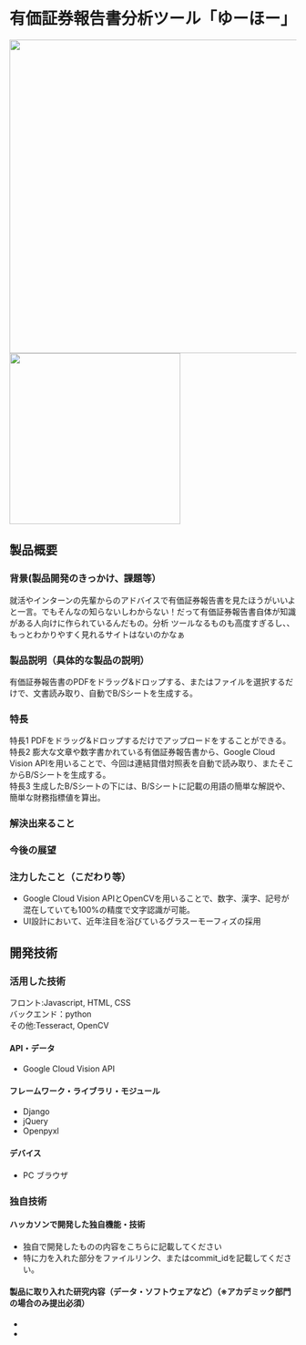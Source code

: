 # 有価証券報告書分析ツール「ゆーほー」

<img src="https://jphacks.com/wp-content/uploads/2021/07/JPHACKS2021_ogp.jpg" width="550px"><img src="https://user-images.githubusercontent.com/82380312/139517093-e371b4e3-8041-45d7-a206-e6646e9305f8.png" width="300px">

## 製品概要

### 背景(製品開発のきっかけ、課題等）
就活やインターンの先輩からのアドバイスで有価証券報告書を見たほうがいいよと一言。でもそんなの知らないしわからない！だって有価証券報告書自体が知識がある人向けに作られているんだもの。分析
ツールなるものも高度すぎるし、、もっとわかりやすく見れるサイトはないのかなぁ

### 製品説明（具体的な製品の説明）
有価証券報告書のPDFをドラッグ&ドロップする、またはファイルを選択するだけで、文書読み取り、自動でB/Sシートを生成する。
### 特長
特長1 PDFをドラッグ&ドロップするだけでアップロードをすることができる。
特長2 膨大な文章や数字書かれている有価証券報告書から、Google Cloud Vision APIを用いることで、今回は連結貸借対照表を自動で読み取り、またそこからB/Sシートを生成する。<br>
特長3 生成したB/Sシートの下には、B/Sシートに記載の用語の簡単な解説や、簡単な財務指標値を算出。

### 解決出来ること
### 今後の展望
### 注力したこと（こだわり等）
* Google Cloud Vision APIとOpenCVを用いることで、数字、漢字、記号が混在していても100%の精度で文字認識が可能。
* UI設計において、近年注目を浴びているグラスーモーフィズの採用

## 開発技術
### 活用した技術
フロント:Javascript, HTML, CSS<br>
バックエンド：python<br>
その他:Tesseract, OpenCV<br>
#### API・データ
* Google Cloud Vision API

#### フレームワーク・ライブラリ・モジュール
* Django
* jQuery
* Openpyxl

#### デバイス
* PC ブラウザ

### 独自技術
#### ハッカソンで開発した独自機能・技術
* 独自で開発したものの内容をこちらに記載してください
* 特に力を入れた部分をファイルリンク、またはcommit_idを記載してください。

#### 製品に取り入れた研究内容（データ・ソフトウェアなど）（※アカデミック部門の場合のみ提出必須）
* 
* 

